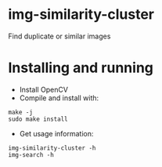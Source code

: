 # img-similarity-cluster
Find duplicate or similar images

# Installing and running
- Install OpenCV
- Compile and install with:
```
make -j
sudo make install
```
- Get usage information:
```
img-similarity-cluster -h
img-search -h
```
